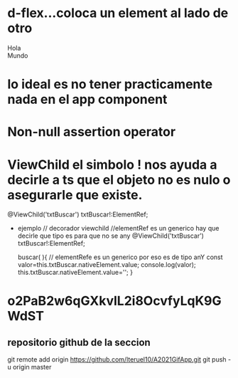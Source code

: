 # d-flex...coloca un element al lado de otro
 <div class="d-flex">
  <div>Hola </div>
  <div>Mundo</div>
</div>


# lo ideal es no tener practicamente nada en el app component


# Non-null assertion operator
# ViewChild   el simbolo ! nos ayuda a decirle a ts que el objeto no es nulo o asegurarle que existe.
  @ViewChild('txtBuscar') txtBuscar!:ElementRef;
* ejemplo
// decorador viewchild
  //elementRef es un generico hay que decirle que tipo es para que no se any
  @ViewChild('txtBuscar') txtBuscar!:ElementRef<HTMLInputElement>;

  buscar( ){
  // elementRefe es un generico por eso es de tipo anY
    const valor=this.txtBuscar.nativeElement.value;
    console.log(valor);
    this.txtBuscar.nativeElement.value='';
  }


# o2PaB2w6qGXkvlL2i8OcvfyLqK9GWdST

















## repositorio github de la seccion
git remote add origin https://github.com/lteruel10/A2021GifApp.git
git push -u origin master